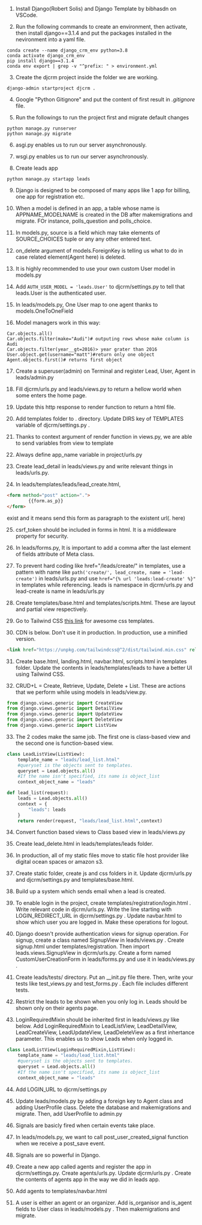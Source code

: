 1) Install Django(Robert Solis) and Django Template by bibhasdn on VSCode.

2) Run the following commands to create an environment, then activate, then install django==3.1.4 and put the packages installed in the nevironment into a yaml file.

```
conda create --name django_crm_env python=3.8
conda activate django_crm_env
pip install django==3.1.4
conda env export | grep -v "^prefix: " > environment.yml
```
3) Create the djcrm project inside the folder we are working.

```
django-admin startproject djcrm .
```

4) Google "Python Gitignore" and put the content of first result in *.gitignore* file.

5) Run the followings to run the project first and migrate default changes

```
python manage.py runserver
python manage.py migrate
```

6) asgi.py enables us to run our server asynchronously.

7) wsgi.py enables us to run our server asynchronously.

8) Create leads app

```
python manage.py startapp leads
```

9) Django is designed to be composed of many apps like 1 app for billing, one app for registration etc.

10) When a model is defined in an app, a table whose name is APPNAME_MODELNAME is created in the DB after makemigrations and migrate. FOr instance, polls_question and polls_choice.

11) In models.py, source is a field which may take elements of SOURCE_CHOICES tuple or any any other entered text.

12) on_delete argument of models.ForeignKey is telling us what to do in case related element(Agent here) is deleted.

13) It is highly recommended to use your own custom User model in models.py

14) Add `AUTH_USER_MODEL = 'leads.User'` to djcrm/settings.py to tell that leads.User is the authenticated user.

15) In leads/models.py, One User map to one agent thanks to models.OneToOneField

16) Model managers work in this way: 

```
Car.objects.all()
Car.objects.filter(make="Audi")# outputing rows whose make column is Audi
Car.objects.filter(year__gt=2016)> year grater than 2016
User.object.get(username="matt")#return only one object
Agent.objects.first()# returns first object
```

17) Create a superuser(admin) on Terminal and register Lead, User, Agent in leads/admin.py

18)  Fill djcrm/urls.py and leads/views.py to return a hellow world when some enters the home page.

19) Update this http response to render function to return a html file.

20) Add templates folder to . directory. Update DIRS key of TEMPLATES variable of djcrm/settings.py .

21) Thanks to context argument of render function in views.py, we are able to send variables from view to template

22) Always define app_name variable in project/urls.py

23) Create lead_detail in leads/views.py and write relevant things in leads/urls.py.

24) In leads/templates/leads/lead_create.html, 

```html
<form method="post" action=".">
        {{form.as_p}}
</form>
```

exist and it means send this form as paragraph to the existent url(. here)

25) csrf_token should be included in forms in html. It is a middleware property for security.

26) In leads/forms.py, It is important to add a comma after the last element of fields attribute of Meta class.

27) To prevent hard coding like href="/leads/create/" in templates, use a pattern with name like `path('create/', lead_create, name = 'lead-create')` in leads/urls.py and use `href="{% url 'leads:lead-create' %}"` in templates while referencing. leads is namespace in djcrm/urls.py and lead-create is name in leads/urls.py

28) Create templates/base.html and templates/scripts.html. These are layout and partial view respectively.

29) Go to Tailwind CSS [this link](https://github.com/aniftyco/awesome-tailwindcss) for awesome css templates.

30) CDN is below. Don't use it in production. In production, use a minified version.

```html
<link href="https://unpkg.com/tailwindcss@^2/dist/tailwind.min.css" rel="stylesheet">

```

31) Create base.html, landing.html, navbar.html, scripts.html in templates folder. Update the contents in leads/templates/leads to have a better UI using Tailwind CSS.

32) CRUD+L = Create, Retrieve, Update, Delete + List. These are actions that we perform while using models in leads/view.py.

```python
from django.views.generic import CreateView
from django.views.generic import DetailView
from django.views.generic import UpdateView
from django.views.generic import DeleteView
from django.views.generic import ListView

```

33) The 2 codes make the same job. The first one is class-based view and the second one is function-based view.

```python in leads/view.py
class LeadListView(ListView):
    template_name = "leads/lead_list.html"
    #queryset is the objects sent to templates.
    queryset = Lead.objects.all()
    #If the name isn't specified, its name is object_list
    context_object_name = "leads"
```

```python in leads/view.py
def lead_list(request):
    leads = Lead.objects.all()
    context = {
        "leads": leads
    }
    return render(request, "leads/lead_list.html",context)
```

34) Convert function based views to Class based view in leads/views.py

35) Create lead_delete.html in leads/templates/leads folder.

36) In production, all of my static files move to static file host provider like digital ocean spaces or amazon s3.

37) Create static folder, create js and css folders in it. Update djcrm/urls.py and djcrm/settings.py and templates/base.html.

38) Build up a system which sends email when a lead is created.

39) To enable login in the project, create templates/registration/login.html . Write relevant code in djcrm/urls.py. Write the line starting with LOGIN_REDIRECT_URL in djcrm/settings.py . Update navbar.html to show which user you are logged in. Make these operations for logout.

40) Django doesn't provide authentication views for signup operation. For signup, create a class named SignupView in leads/views.py . Create signup.html under templates/registration. Then import leads.views.SignupView in djcrm/urls.py. Create a form named CustomUserCreationForm in leads/forms.py and use it in leads/views.py . 

41) Create leads/tests/ directory. Put an __init.py file there. Then, write your tests like test_views.py and test_forms.py . Each file includes different tests.

42) Restrict the leads to be shown when you only log in. Leads should be shown only on their agents page.

43) LoginRequiredMixin should be inherited first in leads/views.py like below. Add LoginRequiredMixin to LeadListView, LeadDetailView, LeadCreateView, LeadUpdateView, LeadDeleteView as a first inhertance parameter. This enables us to show Leads when only logged in.

```python
class LeadListView(LoginRequiredMixin,ListView):
    template_name = "leads/lead_list.html"
    #queryset is the objects sent to templates.
    queryset = Lead.objects.all()
    #If the name isn't specified, its name is object_list
    context_object_name = "leads"
```

44) Add LOGIN_URL to djcrm/settings.py

45) Update leads/models.py by adding a foreign key to Agent class and adding UserProfile class. Delete the database and makemigrations and migrate. Then, add UserProfile to admin.py

46) Signals are basicly fired when certain events take place.

47) In leads/models.py, we want to call post_user_created_signal function when we receive a post_save event.

48) Signals are so powerful in Django.

49) Create a new app called agents and register the app in djcrm/settings.py. Create agents/urls.py. Update djcrm/urls.py . Create the contents of agents app in the way we did in leads app.

50) Add agents to templates/navbar.html

51) A user is either an agent or an organizer. Add is_organisor and is_agent fields to User class in leads/models.py . Then makemigrations and migrate.